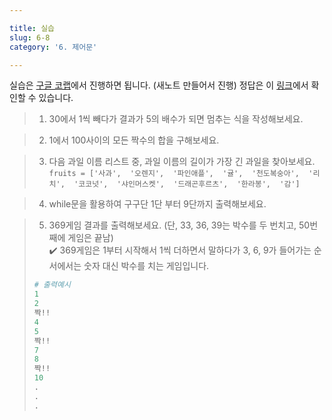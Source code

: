 ```yaml
---

title: 실습
slug: 6-8
category: '6. 제어문'

---
```


실습은 [구글 코랩](https://colab.research.google.com/)에서 진행하면 됩니다. (새노트 만들어서 진행) 정답은 이 [링크](https://colab.research.google.com/drive/13CP8zyWzUBTkN8t2qEGT87VUoWfisYxH#scrollTo=oAH8APSwPCvE)에서 확인할 수 있습니다.

> 1. 30에서 1씩 빼다가 결과가 5의 배수가 되면 멈추는 식을 작성해보세요.

> 2. 1에서 100사이의 모든 짝수의 합을 구해보세요.

> 3. 다음 과일 이름 리스트 중, 과일 이름의 길이가 가장 긴 과일을 찾아보세요.     
> `fruits = ['사과',  '오렌지',  '파인애플',  '귤',  '천도복숭아',  '리치',  '코코넛',  '샤인머스켓',  '드래곤후르츠',  '한라봉',  '감']`

> 4.  while문을 활용하여 구구단 1단 부터 9단까지 출력해보세요.

> 5. 369게임 결과를 출력해보세요. (단, 33, 36, 39는 박수를 두 번치고, 50번째에 게임은 끝남)       
> ✔️ 369게임은 1부터 시작해서 1씩 더하면서 말하다가 3, 6, 9가 들어가는 순서에서는 숫자 대신 박수를 치는 게임입니다. 
>```python
># 출력예시
>1
>2
>짝!!
>4
>5
>짝!!
>7
>8
>짝!!
>10
>.
>.
>.
>```
